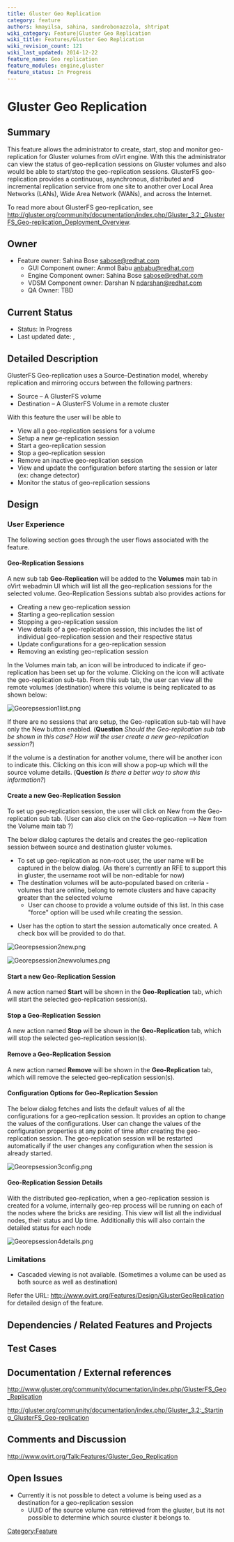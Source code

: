 ```yaml
---
title: Gluster Geo Replication
category: feature
authors: kmayilsa, sahina, sandrobonazzola, shtripat
wiki_category: Feature|Gluster Geo Replication
wiki_title: Features/Gluster Geo Replication
wiki_revision_count: 121
wiki_last_updated: 2014-12-22
feature_name: Geo replication
feature_modules: engine,gluster
feature_status: In Progress
---
```


# Gluster Geo Replication

## Summary

This feature allows the administrator to create, start, stop and monitor geo-replication for Gluster volumes from oVirt engine. With this the administrator can view the status of geo-replication sessions on Gluster volumes and also would be able to start/stop the geo-replication sessions. GlusterFS geo-replication provides a continuous, asynchronous, distributed and incremental replication service from one site to another over Local Area Networks (LANs), Wide Area Network (WANs), and across the Internet.

To read more about GlusterFS geo-replication, see <http://gluster.org/community/documentation/index.php/Gluster_3.2:_GlusterFS_Geo-replication_Deployment_Overview>.

## Owner

*   Feature owner: Sahina Bose <sabose@redhat.com>
    -   GUI Component owner: Anmol Babu <anbabu@redhat.com>
    -   Engine Component owner: Sahina Bose <sabose@redhat.com>
    -   VDSM Component owner: Darshan N <ndarshan@redhat.com>
    -   QA Owner: TBD

## Current Status

*   Status: In Progress
*   Last updated date: ,

## Detailed Description

GlusterFS Geo-replication uses a Source–Destination model, whereby replication and mirroring occurs between the following partners:

*   Source – A GlusterFS volume
*   Destination – A GlusterFS Volume in a remote cluster

With this feature the user will be able to

*   View all a geo-replication sessions for a volume
*   Setup a new ge-replication session
*   Start a geo-replication session
*   Stop a geo-replication session
*   Remove an inactive geo-replication session
*   View and update the configuration before starting the session or later (ex: change detector)
*   Monitor the status of geo-replication sessions

## Design

### User Experience

The following section goes through the user flows associated with the feature.

#### Geo-Replication Sessions

A new sub tab **Geo-Replication** will be added to the **Volumes** main tab in oVirt webadmin UI which will list all the geo-replication sessions for the selected volume. Geo-Replication Sessions subtab also provides actions for

*   Creating a new geo-replication session
*   Starting a geo-replication session
*   Stopping a geo-replication session
*   View details of a geo-replication session, this includes the list of individual geo-replication session and their respective status
*   Update configurations for a geo-replication session
*   Removing an existing geo-replication session

In the Volumes main tab, an icon will be introduced to indicate if geo-replication has been set up for the volume. Clicking on the icon will activate the geo-replication sub-tab. From this sub tab, the user can view all the remote volumes (destination) where this volume is being replicated to as shown below:

![](Georepsession1list.png "Georepsession1list.png")

If there are no sessions that are setup, the Geo-replication sub-tab will have only the New button enabled. (**Question** *Should the Geo-replication sub tab be shown in this case? How will the user create a new geo-replication session?*)

If the volume is a destination for another volume, there will be another icon to indicate this. Clicking on this icon will show a pop-up which will the source volume details. (**Question** *Is there a better way to show this information?*)

#### Create a new Geo-Replication Session

To set up geo-replication session, the user will click on New from the Geo-replication sub tab. (User can also click on the Geo-replication --> New from the Volume main tab ?)

The below dialog captures the details and creates the geo-replication session between source and destination gluster volumes.

*   To set up geo-replication as non-root user, the user name will be captured in the below dialog. (As there's currently an RFE to support this in gluster, the username root will be non-editable for now)
*   The destination volumes will be auto-populated based on criteria - volumes that are online, belong to remote clusters and have capacity greater than the selected volume
    -   User can choose to provide a volume outside of this list. In this case "force" option will be used while creating the session.

<!-- -->

*   User has the option to start the session automatically once created. A check box will be provided to do that.

![](Georepsession2new.png "Georepsession2new.png")

![](Georepsession2newvolumes.png "Georepsession2newvolumes.png")

#### Start a new Geo-Replication Session

A new action named **Start** will be shown in the **Geo-Replication** tab, which will start the selected geo-replication session(s).

#### Stop a Geo-Replication Session

A new action named **Stop** will be shown in the **Geo-Replication** tab, which will stop the selected geo-replication session(s).

#### Remove a Geo-Replication Session

A new action named **Remove** will be shown in the **Geo-Replication** tab, which will remove the selected geo-replication session(s).

#### Configuration Options for Geo-Replication Session

The below dialog fetches and lists the default values of all the configurations for a geo-replication session. It provides an option to change the values of the configurations. User can change the values of the configuration properties at any point of time after creating the geo-replication session. The geo-replication session will be restarted automatically if the user changes any configuration when the session is already started.

![](Georepsession3config.png "Georepsession3config.png")

#### Geo-Replication Session Details

With the distributed geo-replication, when a geo-replication session is created for a volume, internally geo-rep process will be running on each of the nodes where the bricks are residing. This view will list all the individual nodes, their status and Up time. Additionally this will also contain the detailed status for each node

![](Georepsession4details.png "Georepsession4details.png")

### Limitations

*   Cascaded viewing is not available. (Sometimes a volume can be used as both source as well as destination)

Refer the URL: <http://www.ovirt.org/Features/Design/GlusterGeoReplication> for detailed design of the feature.

## Dependencies / Related Features and Projects

## Test Cases

## Documentation / External references

<http://www.gluster.org/community/documentation/index.php/GlusterFS_Geo_Replication>

<http://gluster.org/community/documentation/index.php/Gluster_3.2:_Starting_GlusterFS_Geo-replication>

## Comments and Discussion

<http://www.ovirt.org/Talk:Features/Gluster_Geo_Replication>

## Open Issues

*   Currently it is not possible to detect a volume is being used as a destination for a geo-replication session
    -   UUID of the source volume can retrieved from the gluster, but its not possible to determine which source cluster it belongs to.

<Category:Feature>

